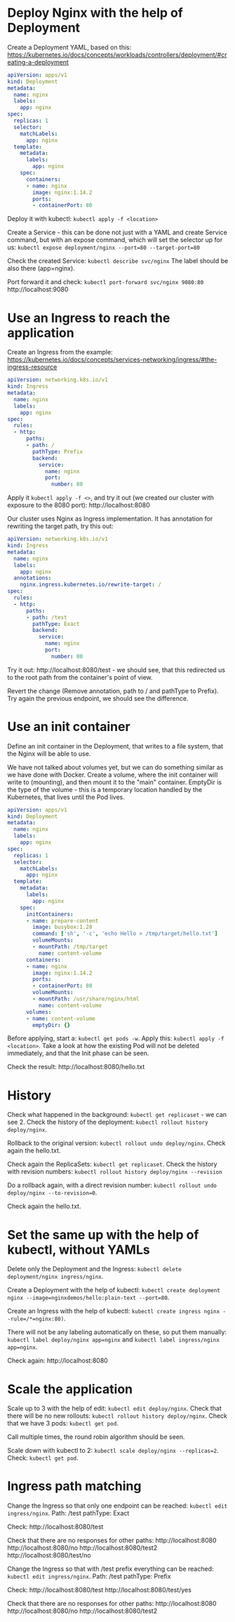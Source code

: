 # Deploy Nginx with the help of Deployment

Create a Deployment YAML, based on this: https://kubernetes.io/docs/concepts/workloads/controllers/deployment/#creating-a-deployment

```yaml
apiVersion: apps/v1
kind: Deployment
metadata:
  name: nginx
  labels:
    app: nginx
spec:
  replicas: 1
  selector:
    matchLabels:
      app: nginx
  template:
    metadata:
      labels:
        app: nginx
    spec:
      containers:
      - name: nginx
        image: nginx:1.14.2
        ports:
        - containerPort: 80
```

Deploy it with kubectl: `kubectl apply -f <location>`

Create a Service - this can be done not just with a YAML and create Service command, but with an expose command, which will set the selector up for us:
`kubectl expose deployment/nginx --port=80 --target-port=80`

Check the created Service: `kubectl describe svc/nginx` The label should be also there (app=nginx).

Port forward it and check: `kubectl port-forward svc/nginx 9080:80` http://localhost:9080

# Use an Ingress to reach the application

Create an Ingress from the example: https://kubernetes.io/docs/concepts/services-networking/ingress/#the-ingress-resource

```yaml
apiVersion: networking.k8s.io/v1
kind: Ingress
metadata:
  name: nginx
  labels:
    app: nginx
spec:
  rules:
  - http:
      paths:
      - path: /
        pathType: Prefix
        backend:
          service:
            name: nginx
            port:
              number: 80
```

Apply it `kubectl apply -f <>`, and try it out (we created our cluster with exposure to the 8080 port): http://localhost:8080

Our cluster uses Nginx as Ingress implementation. It has annotation for rewriting the target path, try this out:

```yaml
apiVersion: networking.k8s.io/v1
kind: Ingress
metadata:
  name: nginx
  labels:
    app: nginx
  annotations:
    nginx.ingress.kubernetes.io/rewrite-target: /
spec:
  rules:
  - http:
      paths:
      - path: /test
        pathType: Exact
        backend:
          service:
            name: nginx
            port:
              number: 80
```

Try it out: http://localhost:8080/test - we should see, that this redirected us to the root path from the container's point of view.

Revert the change (Remove annotation, path to / and pathType to Prefix). Try again the previous endpoint, we should see the difference.

# Use an init container

Define an init container in the Deployment, that writes to a file system, that the Nginx will be able to use.

We have not talked about volumes yet, but we can do something similar as we have done with Docker.
Create a volume, where the init container will write to (mounting), and then mount it to the "main" container.
EmptyDir is the type of the volume - this is a temporary location handled by the Kubernetes, that lives until the Pod lives.

```yaml
apiVersion: apps/v1
kind: Deployment
metadata:
  name: nginx
  labels:
    app: nginx
spec:
  replicas: 1
  selector:
    matchLabels:
      app: nginx
  template:
    metadata:
      labels:
        app: nginx
    spec:
      initContainers:
      - name: prepare-content
        image: busybox:1.28
        command: ['sh', '-c', 'echo Hello > /tmp/target/hello.txt']
        volumeMounts:
        - mountPath: /tmp/target
          name: content-volume
      containers:
      - name: nginx
        image: nginx:1.14.2
        ports:
        - containerPort: 80
        volumeMounts:
        - mountPath: /usr/share/nginx/html
          name: content-volume
      volumes:
      - name: content-volume
        emptyDir: {}
```

Before applying, start a: `kubectl get pods -w`.
Apply this: `kubectl apply -f <location>`. Take a look at how the existing Pod will not be deleted immediately, and that the Init phase can be seen.

Check the result: http://localhost:8080/hello.txt

# History

Check what happened in the background: `kubectl get replicaset` - we can see 2. Check the history of the deployment: `kubectl rollout history deploy/nginx`.

Rollback to the original version: `kubectl rollout undo deploy/nginx`. Check again the hello.txt.

Check again the ReplicaSets: `kubectl get replicaset`. Check the history with revision numbers: `kubectl rollout history deploy/nginx --revision`

Do a rollback again, with a direct revision number: `kubectl rollout undo deploy/nginx --to-revision=0`.

Check again the hello.txt.

# Set the same up with the help of kubectl, without YAMLs

Delete only the Deployment and the Ingress: `kubectl delete deployment/nginx ingress/nginx`.

Create a Deployment with the help of kubectl: `kubectl create deployment nginx --image=nginxdemos/hello:plain-text --port=80`.

Create an Ingress with the help of kubectl: `kubectl create ingress nginx --rule=/*=nginx:80)`.

There will not be any labeling automatically on these, so put them manually: `kubectl label deploy/nginx app=nginx` and `kubectl label ingress/nginx app=nginx`.

Check again: http://localhost:8080

# Scale the application

Scale up to 3 with the help of edit: `kubectl edit deploy/nginx`. 
Check that there will be no new rollouts: `kubectl rollout history deploy/nginx`. 
Check that we have 3 pods: `kubectl get pod`.

Call multiple times, the round robin algorithm should be seen.

Scale down with kubectl to 2: `kubectl scale deploy/nginx --replicas=2`. Check: `kubectl get pod`.

# Ingress path matching

Change the Ingress so that only one endpoint can be reached: `kubectl edit ingress/nginx`. Path: /test pathType: Exact

Check: http://localhost:8080/test

Check that there are no responses for other paths: http://localhost:8080 http://localhost:8080/no http://localhost:8080/test2 http://localhost:8080/test/no

Change the Ingress so that with /test prefix everything can be reached: `kubectl edit ingress/nginx`. Path: /test pathType: Prefix

Check: http://localhost:8080/test http://localhost:8080/test/yes

Check that there are no responses for other paths: http://localhost:8080 http://localhost:8080/no http://localhost:8080/test2
